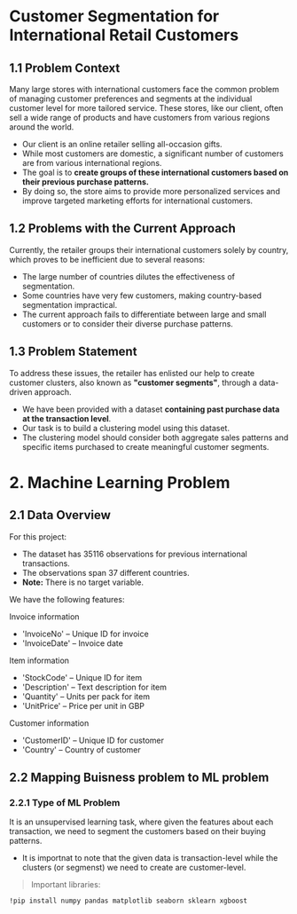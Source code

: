 # Customer Segmentation for International Retail Customers

## 1.1 Problem Context

Many large stores with international customers face the common problem of managing customer preferences and segments at the individual customer level for more tailored service. These stores, like our client, often sell a wide range of products and have customers from various regions around the world.

- Our client is an online retailer selling all-occasion gifts.
- While most customers are domestic, a significant number of customers are from various international regions.
- The goal is to **create groups of these international customers based on their previous purchase patterns.**
- By doing so, the store aims to provide more personalized services and improve targeted marketing efforts for international customers.

## 1.2 Problems with the Current Approach

Currently, the retailer groups their international customers solely by country, which proves to be inefficient due to several reasons:

- The large number of countries dilutes the effectiveness of segmentation.
- Some countries have very few customers, making country-based segmentation impractical.
- The current approach fails to differentiate between large and small customers or to consider their diverse purchase patterns.

## 1.3 Problem Statement

To address these issues, the retailer has enlisted our help to create customer clusters, also known as **"customer segments"**, through a data-driven approach.

- We have been provided with a dataset **containing past purchase data at the transaction level**.
- Our task is to build a clustering model using this dataset.
- The clustering model should consider both aggregate sales patterns and specific items purchased to create meaningful customer segments.





# 2. Machine Learning Problem
## 2.1 Data Overview
For this project:
* The dataset has 35116 observations for previous international transactions.
* The observations span 37 different countries.
* **Note:** There is no target variable.

We have the following features:

Invoice information
* 'InvoiceNo' – Unique ID for invoice
* 'InvoiceDate' – Invoice date

Item information
* 'StockCode' – Unique ID for item
* 'Description' – Text description for item
* 'Quantity' – Units per pack for item
* 'UnitPrice' – Price per unit in GBP

Customer information
* 'CustomerID' – Unique ID for customer
* 'Country' – Country of customer

## 2.2 Mapping Buisness problem to ML problem
### 2.2.1 Type of ML Problem
It is an unsupervised learning task, where given the features about each transaction, we need to segment the customers based on their buying patterns.
* It is importnat to note that the given data is transaction-level while the clusters (or segmenst) we need to create are customer-level.

> Important libraries:

```
!pip install numpy pandas matplotlib seaborn sklearn xgboost
